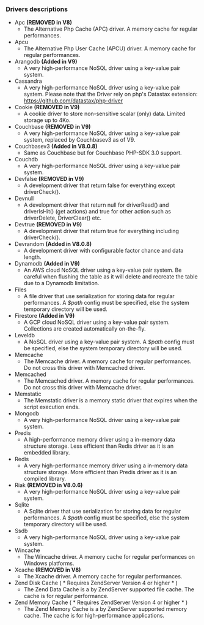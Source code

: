 ### Drivers descriptions
* Apc **(REMOVED in V8)**
  * The Alternative Php Cache (APC) driver. A memory cache for regular performances.
* Apcu
  * The Alternative Php User Cache (APCU) driver. A memory cache for regular performances.
* Arangodb **(Added in V9)**
  * A very high-performance NoSQL driver using a key-value pair system.
* Cassandra
  * A very high-performance NoSQL driver using a key-value pair system. Please note that the Driver rely on php's Datastax extension: https://github.com/datastax/php-driver
* Cookie **(REMOVED in V9)**
  * A cookie driver to store non-sensitive scalar (only) data. Limited storage up to 4Ko.
* Couchbase **(REMOVED in V9)**
  * A very high-performance NoSQL driver using a key-value pair system, replaced by Couchbasev3 as of V9.
* Couchbasev3 **(Added in V8.0.8)**
  * Same as Couchbase but for Couchbase PHP-SDK 3.0 support.
* Couchdb
  * A very high-performance NoSQL driver using a key-value pair system.
* Devfalse **(REMOVED in V9)**
   * A development driver that return false for everything except driverCheck().
* Devnull
   * A development driver that return null for driverRead() and driverIsHit() (get actions) and true for other action such as driverDelete, DriverClear() etc.
* Devtrue **(REMOVED in V9)**
   * A development driver that return true for everything including driverCheck().
* Devrandom **(Added in V8.0.8)**
  * A development driver with configurable factor chance and data length.
* Dynamodb **(Added in V9)**
  * An AWS cloud NoSQL driver using a key-value pair system. Be careful when flushing the table as it will delete and recreate the table due to a Dynamodb limitation.
* Files
  * A file driver that use serialization for storing data for regular performances. A _$path_ config must be specified, else the system temporary directory will be used.
* Firestore **(Added in V9)**
  * A GCP cloud NoSQL driver using a key-value pair system. Collections are created automatically on-the-fly.
* Leveldb
  * A NoSQL driver using a key-value pair system. A _$path_ config must be specified, else the system temporary directory will be used.
* Memcache
  * The Memcache driver. A memory cache for regular performances. Do not cross this driver with Memcached driver.
* Memcached
  * The Memcached driver. A memory cache for regular performances. Do not cross this driver with Memcache driver.
* Memstatic
  * The Memstatic driver is a memory static driver that expires when the script execution ends.
* Mongodb
  * A very high-performance NoSQL driver using a key-value pair system.
* Predis
  * A high-performance memory driver using a in-memory data structure storage. Less efficient than Redis driver as it is an embedded library.
* Redis
  * A very high-performance memory driver using a in-memory data structure storage. More efficient than Predis driver as it is an compiled library.
* Riak **(REMOVED in V8.0.6)**
  * A very high-performance NoSQL driver using a key-value pair system.
* Sqlite
  * A Sqlite driver that use serialization for storing data for regular performances. A _$path_ config must be specified, else the system temporary directory will be used.
* Ssdb
  * A very high-performance NoSQL driver using a key-value pair system.
* Wincache
  * The Wincache driver. A memory cache for regular performances on Windows platforms.
* Xcache **(REMOVED in V8)**
  * The Xcache driver. A memory cache for regular performances.
* Zend Disk Cache ( * Requires ZendServer Version 4 or higher * )
  * The Zend Data Cache is a by ZendServer supported file cache. The cache is for regular performance.
* Zend Memory Cache ( * Requires ZendServer Version 4 or higher * )
  * The Zend Memory Cache is a by ZendServer supported memory cache. The cache is for high-performance applications.

